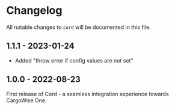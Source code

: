 # Changelog

All notable changes to `cord` will be documented in this file.

## 1.1.1 - 2023-01-24

- Added "throw error if config values are not set"

## 1.0.0 - 2022-08-23

First release of Cord - a seamless integration experience towards CargoWise One.
